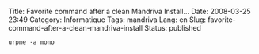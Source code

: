 Title: Favorite command after a clean Mandriva Install...
Date: 2008-03-25 23:49
Category: Informatique
Tags: mandriva
Lang: en
Slug: favorite-command-after-a-clean-mandriva-install
Status: published

    urpme -a mono

